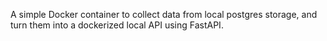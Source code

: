 A simple Docker container to collect data from local postgres storage, and turn them into a dockerized local API using FastAPI. 
